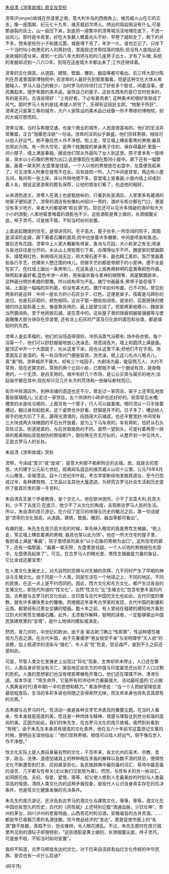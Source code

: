 [朱自清《滂卑故城》原文及赏析](https://www.vrrw.net/wx/9116.html)

滂卑(Pompei)故城在奈波里之南，意大利半岛的西南角上。维苏威火山在它的正东，像一座围屏。纪元七十九年，维苏威初次喷火。喷出的熔岩倒没有什么;可是那崩裂的灰土，山一般压下来，到底将一座繁华的滂卑城活活地埋在底下，不透一丝风儿。那时是半夜里。好在大多数人瞧着兆头不妙，早卷了细软走了，剩下的并不多，想来是些穷小子和傻瓜罢。城是埋下去了，年岁一久，谁也忘记了。只存下一个当时叫小勃里尼的人的两封信，里面叙述滂卑陷落的情形;但没有人能指出这座故城的遗址来。直到一七四八年大剧场与别的几座房子出土，才有了头绪; 系统的发掘却迟到一八六○年。到现在这座城大半都出来了;工作还继续着。

滂卑的文化很高，从道路、建筑、壁画、雕刻、器皿等都可看出。后三样大部分陈列在奈波里国家博物院中; 去滂卑的人最好先到那里看看。但是这种文化大体从希腊输入，罗马人自己的极少。当时罗马的将领打过了好些多个胜仗，闲着没事，便风雅起来，搜罗希腊的美术品，装饰自己的屋子。这些东西有的是打仗时抢来的，有的是买的。古语说得好：“上有好者，下必有甚焉者”; 这种美术的嗜好渐渐成了风气。那时罗马人有的是钱;希腊人却穷了，乐得有这班好主顾。“物聚于所好”，滂卑还只是第三等的城市，大户人家陈设的美术品已经像一所不寒碜的博物院，别的大城可想而知。



滂卑沿海，当时与希腊交通，也是个商业的城市，人民是很富裕的。他们的生活非常奢靡，正合“饱暖思淫欲”一句话。滂卑的淫风似乎甚盛。他们崇拜男根，相信可以给人好运气，倒不像后世人作不净想。街上走，常见墙上横安着黑的男根;器具也常此为饰。有一所大住宅，是两个姓魏提的单身男子住的，保存得最好;里面一间小屋子，墙上满是春画，据说他们常从外面叫了女人到这里。院子里本有一座喷泉，泉水以小石像的男根为出口;这座像现在也藏在那间小屋中。廊下还有一幅壁画，画着一架天秤;左盘里是钱袋，一个人以他的男根放在右盘中，左盘便高起来了。可见滂卑人所重在彼而不在此。另有妓院一所，入门中间是穿堂，两边有小屋五间，每间有一张土床，床以外隙地便不多。穿堂墙上是春画;小屋内墙上间或刻着人名，据说这是游客的题名保荐，让他的朋友们看了，也选他的相好。

从来酒色连文，滂卑人在酒上也是极放纵的。只看到处是酒店，人家里多有藏酒的地窖子便知道了。滂卑的酒店有些像杭州绍兴一带的，酒垆与柜台都在门口，里面没有多少地方，来者大约都是喝“柜台酒”的。现在还可以见许多残破的酒垆和大大小小的酒甏; 人家地窖里堆着的酒甏也不少。这些酒甏是黄土做的，长颈细腹尖底，样子灵巧，可是放不稳，不知当时如何安置。

上面说起魏提的住宅，是很讲究的。宅子高大，屋子也多;一所空阔的院子，周围是深深的走廊。廊下悬着石雕的面具;院中也放着许多雕像，中间是喷泉和鱼池。屋后还有花园。滂卑中上人家大概都有喷泉，鱼池与花园，大小称家之有无;喷泉与鱼池往往是分开的。水从山上用铅管引下来，办理得似乎不坏。魏提家的壁画颇多，墙壁用红色，粉刷得光润无比，和大理石差不多。画也精工美妙。饭厅里画着些各行手艺，仿佛宋人懋迁图的味儿。但做手艺的都是带翅子的小爱神，便不全是写实了。在红墙上画出一条黑带儿，在这条道儿上面再用鲜明的蓝黄等颜色作画，映照起来最好看;蓝色中渗一点粉，用来画衣裳与爱神的翅膀等，真是飘飘欲举。这种画分明仿希腊的壁雕，所以结构亭匀不乱。膳厅中画最多;黑带子是在墙下端，上面是一幅幅的并列着，却没有甚大的。膳厅中如何布置，已不可知。曾见别两家的是这样：中间一座长方的小石灰台子，红色，这便是桌子。围着是马蹄形的座位，也是石灰砌的，颜色相同。近台子那一圈低些阔些，是坐的，后面狭狭的矮矮的四五层斜着上去，像是靠背用的，最上层便又阔了。但那两家规模小，魏提家当然要阔些。至于地用嵌石铺，是在意中的。这些屋子里的银器铜器玻璃器等与壁画雕像大部分保存在奈波里; 还有涂上石灰的尸首及已化炭的面包和谷类，都是城陷时的东西。

滂卑人是会享福的，他们的浴场造得很好。冷热浴蒸气浴都有; 场中存衣柜，每个浴客一个，他们可以舒舒服服地放心洗澡去。场宽阔高大，墙上和圆顶上满是画。屋顶正中开一个大圆窗子，光从这里下来，雨也从这里下来;但他们不在乎雨，场里面反正是湿的。有一处浴场对门便是饭馆，洗完澡，就上这儿吃点儿喝点儿，真“美”啊。滂卑城并不算大，却有三个戏园子。大剧场为最，能容两万人，大约不常用，现在还算完好。常用的两个比较小些，已颓毁不堪;一个据说有顶，是夜晚用的，一个无顶，是白天用的。城中有好几个市场，是公众买卖与娱乐的地方;法庭庙宇都在其中;现在却只见几片长方的荒场和一些破坛断柱而已。

街市中除酒店外，别种店铺的遗迹也还不少。曾走过一家药店，架子上还零乱地放着些玻璃瓶儿; 又走过一家饼店，五个烘饼的小砖炉也还好好的。街旁常见水槽; 槽里的水是给马喝的，上面另有一个管子，行人可以就着喝。喝时须以一只手按着槽边，翻过身仰起脸来。这个姿势也许好看，舒服是并不的。日子多了，槽边经人按手的地方凹了下去，磨得光滑滑的。街路用大石铺成，也还平整宽舒;中间常有三大块或两大块椭圆的平石分开放着，是为上下马车用的。车有两轮，恰好从石头空处过去。街道是直的，与后世取曲势的不同。虽然一望到头，可是衬着两旁一排排的距离相似高低相仿的颓垣断户，倒仿佛无穷无尽似的。从整齐划一中见伟大，正是古罗马人的长处。

朱自清《滂卑故城》赏析

滂卑，今译成“庞贝”或“庞培”，是意大利那不勒斯附近的古城。故，就是古的意思。大约建于公元前七世纪，距离闻名遐迩的维苏威火山仅十公里。公元79年8月火山爆发，全城湮没。自十八世纪中叶起，考古学家断续地发掘其遗址，至今已完成过半，各种建筑物、工艺品以及其他大量遗迹，为研究古罗马社会生活和历史提供了极其珍贵的第一手资料。

朱自清先生是个学者教授，是个文化人。他在欧洲游历，少不了去意大利;在意大利，少不了去庞贝;在庞贝，他少不了从文化的角度，去观察古罗马人民的生活。所以，朱自清的庞贝游记，在介绍了庞贝的地理与历史的概况之后，第一句话就是“滂卑的文化很高，从道路，建筑，壁画，雕刻，器皿等都可看出”。

有趣的是，朱先生在庞贝逛大街的时候，率先映入眼帘的竟是男性生殖器。“街上走，常见墙上横安着黑的男根; 器具也常以此为饰”。他在一所大住宅的屋子里，看到墙上满是“春画”，院子里喷泉的泉水“以小石象的男根为出口”。这所住宅的廊下，还有一幅壁画，“画着一架天秤，左盘里是钱袋，一个人以他的男根放在右盘中，左盘便高起来了”。可见，在古罗马人的眼光里，男性生殖器是力量的象征，它比金钱还要宝贵!

在人类文化发展史上，对大自然的恐惧与对生殖的崇拜，几乎同时产生了早期的神话与生殖文化。由于同是一个人类，同是生活在一个地球之上，不同的地区，不同的民族，在这一点上是不约而同的。因此，西方文化和东方文化，都产生过各自的生殖文化，即现代所谓的“性文化”，当然“性文化”比“生殖文化”包含有更丰富的内涵。古希腊与古罗马的文化如此，古印度与古代中国的文化也如此。古代印度的佛教，就有许多裸体男女的雕像。而根据近年来考古学家的发现，古代中国的新疆和云南，都曾经有过男女交媾的壁画。数十年之前，有人曾经在福建的建阳地方看到过巨大的男性生殖器石雕。此外，无须我作解释，聪明的读者，一定能够猜出中国民族建筑里的“宝塔”，是什么物体的模拟或演变。

然而，曾几何时，中世纪的欧洲，由于圣·奥古斯汀确立“性即罪”，性这种感性被视为万恶之源。在古代中国，由于先秦儒学“男女授受不亲”与宋明理学“灭人欲”的说教，加上假道学的渲染与“强化”，令人谈“性”色变，禁忌森严，直到不久之前还是如此。

可是，尽管人类文化发展史上出现过“异化”现象，生育却并未停止，人口还在繁衍，人类自身非但没有灭亡，某些地区如东方的中国与印度甚至还出现了人口过剩的危机。人类的思想家们也没有噤若寒蝉免开尊口，他们还在喋喋不休、津津乐道。叔本华说：“除生命外，它是所有的冲动中力量最强大、活动最旺盛的;它占据人类黄金时代(青年期)一半的思想和精力。” 弗洛伊德说：“当一个人把欲望降低至最低程度后，生活的多彩多姿也将随之变得索然无味，而生命本身也将失去其原有的光辉。”

古希腊与古罗马时代，性活动一直是各种文学艺术表现的重要主题。在当时人看来，性本身就是高度的美，而且是一种肉体与精神、情感与理智达到充分和谐的高尚的美。正因为如此，我们的朱先生，在古罗马文化的庞贝故城，竟然到处看到 “男根”。由于朱先生本身具有很高的文化素养，他在五六十年前写这篇游记文章的时候，便明白无误地指出：“他们崇拜男根，相信可以给人好运气，倒不像后世人作不净想。”

性文化实际上是人类自身最自然的文化，千百年来，各文化内的巫术、宗教、哲学、政治、法律、道德加诸其上的种种相互矛盾的解释以及数不清的禁忌，使得性文化不断遭受到打击、压抑甚至异化。各民族辞典中最刻毒的词汇，辱骂中最恶毒的语言，几乎都与性有关(尤以我们汉民族为甚)。然而，与性有关的另一些词汇，如洞房花烛、夫妇、母爱、爱情，等等，却又使人想到人生最美妙的时刻与人类最崇高的情感。清除人类文化内的这种矛盾现象，是现代人认识自身真实存在的先决条件，也是性文化健康发展的先决条件。

朱先生的庞贝游记，还涉及到古罗马的酒文化与建筑文化，等等，等等。酒文化在中国也有悠久的历史，古代的《药性赋》上还特别记载“酒通血脉，少饮壮神”。贵州的茅台，四川泸州的老窖特曲，山西杏花村的汾酒，安徽毫县的古井贡酒，……都是早已香飘万里的名酒佳酿。现今商品经济的“发达”，更是促使市面上的“名酒”数不胜数，真假不分，伪劣难辨，令人眼花缭乱。不过，朱先生那时在庞贝城里所见到的酒坛子却很特别，“这些酒甏是黄土做的，长颈细腹尖底，样子灵巧，可是放不稳，不知当时如何安置”。

我却不知道，古罗马辉煌发达的文化，对于历来自诩具有灿烂文化传统的中华民族，是否也有一点什么启迪?

(柯平凭)

